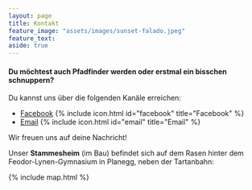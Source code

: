 ```yaml
---
layout: page
title: Kontakt
feature_image: "assets/images/sunset-falado.jpeg"
feature_text:
aside: true
---
```


#### Du möchtest auch Pfadfinder werden oder erstmal ein bisschen schnuppern?

Du kannst uns über die folgenden Kanäle erreichen:

- [Facebook](https://www.facebook.com/Stamm.Baeren) {% include icon.html id="facebook" title="Facebook" %}
- [Email]( mailto:stara@stamm-baeren.com ) {% include icon.html id="email" title="Email" %}

Wir freuen uns auf deine Nachricht!

Unser **Stammesheim** (im Bau) befindet sich auf dem Rasen hinter dem Feodor-Lynen-Gymnasium in Planegg, neben der Tartanbahn:

{% include map.html %}
